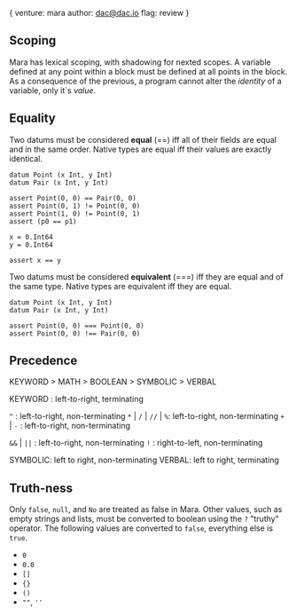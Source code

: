 {
  venture: mara
  author: dac@dac.io
  flag: review
}

## Scoping

Mara has lexical scoping, with shadowing for nexted scopes.  A variable defined at any point within a block must be defined at all points in the block.  As a consequence of the previous, a program cannot alter the *identity* of a variable, only it`s *value*.

## Equality

Two datums must be considered **equal** (==) iff all of their fields are equal and in the same order.  Native types are equal iff their values are exactly identical.

    datum Point (x Int, y Int)
    datum Pair (x Int, y Int)

    assert Point(0, 0) == Pair(0, 0)
    assert Point(0, 1) != Point(0, 0)
    assert Point(1, 0) != Point(0, 1)
    assert (p0 == p1)

    x = 0.Int64
    y = 0.Int64

    assert x == y

Two datums must be considered **equivalent** (===) iff they are equal and of the same type.  Native types are equivalent iff they are equal.

    datum Point (x Int, y Int)
    datum Pair (x Int, y Int)

    assert Point(0, 0) === Point(0, 0)
    assert Point(0, 0) !== Pair(0, 0)

## Precedence

KEYWORD > MATH > BOOLEAN > SYMBOLIC > VERBAL

KEYWORD                : left-to-right, terminating


`^`                    : left-to-right, non-terminating
`*`  | `/` | `//` | `%`: left-to-right, non-terminating
`+`  | `-`             : left-to-right, non-terminating

`&&` | `||`            : left-to-right, non-terminating
`!`                    : right-to-left, non-terminating


SYMBOLIC: left to right, non-terminating
VERBAL: left to right, terminating

## Truth-ness

Only `false`, `null`, and `No` are treated as false in Mara.  Other values, such as empty strings and lists, must be converted to boolean using the `?` "truthy" operator.  The following values are converted to `false`, everything else is `true`.

  - `0`
  - `0.0`
  - `[]`
  - `{}`
  - `()`
  - `""`, `''`


